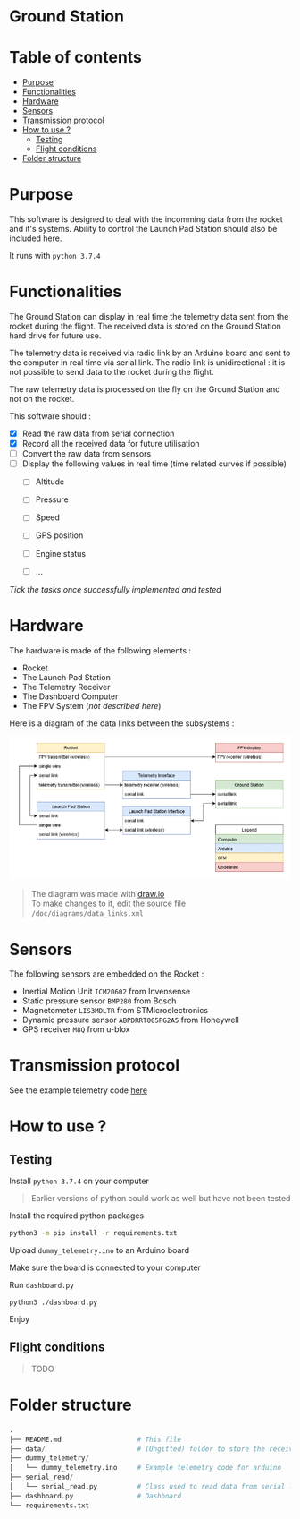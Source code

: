 # Ground Station <!-- omit in toc -->


# Table of contents <!-- omit in toc -->
- [Purpose](#purpose)
- [Functionalities](#functionalities)
- [Hardware](#hardware)
- [Sensors](#sensors)
- [Transmission protocol](#transmission-protocol)
- [How to use ?](#how-to-use-)
  - [Testing](#testing)
  - [Flight conditions](#flight-conditions)
- [Folder structure](#folder-structure)


# Purpose

This software is designed to deal with the incomming data from the rocket and it's systems. Ability to control the Launch Pad Station should also be included here.

It runs with `python 3.7.4`


# Functionalities

The Ground Station can display in real time the telemetry data sent from the rocket during the flight. The received data is stored on the Ground Station hard drive for future use.

The telemetry data is received via radio link by an Arduino board and sent to the computer in real time via serial link. The radio link is unidirectional : it is not possible to send data to the rocket during the flight.

The raw telemetry data is processed on the fly on the Ground Station and not on the rocket.

This software should :

* [x] Read the raw data from serial connection
* [x] Record all the received data for future utilisation
* [ ] Convert the raw data from sensors
* [ ] Display the following values in real time (time related curves if possible)
  * [ ] Altitude
  * [ ] Pressure
  * [ ] Speed
  * [ ] GPS position
  * [ ] Engine status
  * [ ] ...


*Tick the tasks once successfully implemented and tested*


# Hardware

The hardware is made of the following elements :
  * Rocket
  * The Launch Pad Station
  * The Telemetry Receiver 
  * The Dashboard Computer
  * The FPV System (*not described here*)


Here is a diagram of the data links between the subsystems :

![data_link](/doc/diagrams/data_links.png)


>The diagram was made with [draw.io](https://www.draw.io)<br>
>To make changes to it, edit the source file `/doc/diagrams/data_links.xml`


# Sensors

The following sensors are embedded on the Rocket :
  * Inertial Motion Unit `ICM20602` from Invensense
  * Static pressure sensor `BMP280` from Bosch
  * Magnetometer `LIS3MDLTR` from STMicroelectronics
  * Dynamic pressure sensor `ABPDRRT005PG2A5` from Honeywell
  * GPS receiver `M8Q` from u-blox


# Transmission protocol

See the example telemetry code [here](./dummy_telemetry/dummy_telemetry.ino)


# How to use ?


## Testing

Install `python 3.7.4` on your computer

> Earlier versions of python could work as well but have not been tested

Install the required python packages

```sh
python3 -m pip install -r requirements.txt
```

Upload `dummy_telemetry.ino` to an Arduino board

Make sure the board is connected to your computer

Run `dashboard.py`

```
python3 ./dashboard.py
```

Enjoy


## Flight conditions

>TODO


# Folder structure

``` py
.
├── README.md                   # This file
├── data/                       # (Ungitted) folder to store the received telemetry
├── dummy_telemetry/
│   └── dummy_telemetry.ino     # Example telemetry code for arduino
├── serial_read/
│   └── serial_read.py          # Class used to read data from serial link
├── dashboard.py                # Dashboard
└── requirements.txt
```